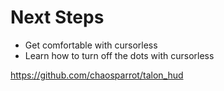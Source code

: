 # Next Steps

- Get comfortable with cursorless
- Learn how to turn off the dots with cursorless




https://github.com/chaosparrot/talon_hud

